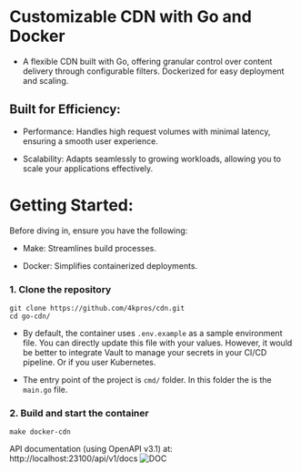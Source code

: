 # Customizable CDN with Go and Docker

- A flexible CDN built with Go, offering granular control over content delivery through configurable filters. Dockerized for easy deployment and scaling.


## Built for Efficiency:

 - Performance: Handles high request volumes with minimal latency, ensuring a smooth user experience.
  
 - Scalability: Adapts seamlessly to growing workloads, allowing you to scale your applications effectively.

# Getting Started:

Before diving in, ensure you have the following:

 - Make: Streamlines build processes.
    
 - Docker: Simplifies containerized deployments.

### 1. Clone the repository

```
git clone https://github.com/4kpros/cdn.git
cd go-cdn/
```
 - By default, the container uses `.env.example` as a sample environment file. You can directly update this file with your values. However, it would be better to integrate Vault to manage your secrets in your CI/CD pipeline. Or if you user Kubernetes.

 - The entry point of the project is `cmd/` folder. In this folder the is the `main.go` file.

### 2. Build and start the container

```
make docker-cdn
```
API documentation (using OpenAPI v3.1) at: http://localhost:23100/api/v1/docs
![DOC](https://github.com/user-attachments/assets/89afe1f7-a100-4a49-b492-c92f2717e8a1)


